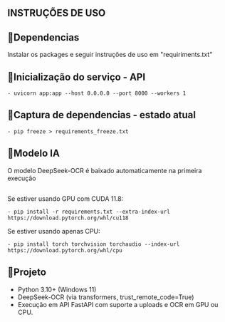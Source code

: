 ## INSTRUÇÕES DE USO

## 🔹Dependencias
Instalar os packages e seguir instruções de uso em "requiriments.txt"

## 🔹Inicialização do serviço - API
```
- uvicorn app:app --host 0.0.0.0 --port 8000 --workers 1 
```

## 🔹Captura de dependencias - estado atual
```
- pip freeze > requirements_freeze.txt
```

## 🔹Modelo IA
O modelo DeepSeek-OCR é baixado automaticamente na primeira execução
##

Se estiver usando GPU com CUDA 11.8:
```
- pip install -r requirements.txt --extra-index-url https://download.pytorch.org/whl/cu118
```

Se estiver usando apenas CPU:
```
- pip install torch torchvision torchaudio --index-url https://download.pytorch.org/whl/cpu
```

## 🔹Projeto
- Python 3.10+ (Windows 11)
- DeepSeek-OCR (via transformers, trust_remote_code=True)
- Execução em API FastAPI com suporte a uploads e OCR em GPU ou CPU.